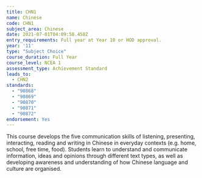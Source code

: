 ```yaml
---
title: CHN1
name: Chinese
code: CHN1
subject_area: Chinese
date: 2021-07-01T04:09:58.458Z
entry_requirements: Full year at Year 10 or HOD approval.
year: '11'
type: "Subject Choice"
course_duration: Full Year
course_level: NCEA 1
assessment_type: Achievement Standard
leads_to:
  - CHN2
standards:
  - "90868"
  - "90869"
  - "90870"
  - "90871"
  - "90872"
endorsement: Yes
---
```

This course develops the five communication skills of listening, presenting, interacting, reading and writing in Chinese in everyday contexts (e.g. home, school, free time, food). Students learn to understand and communicate information, ideas and opinions through different text types, as well as developing awareness and understanding of how Chinese language and culture are organised.
